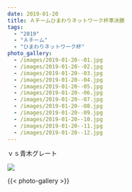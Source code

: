 ```yaml
---
date: 2019-01-20
title: Ａチームひまわりネットワーク杯準決勝
tags:
  - "2019"
  - "Ａチーム"
  - "ひまわりネットワーク杯"
photo_gallery:
  - /images/2019-01-20--01.jpg
  - /images/2019-01-20--02.jpg
  - /images/2019-01-20--03.jpg
  - /images/2019-01-20--04.jpg
  - /images/2019-01-20--05.jpg
  - /images/2019-01-20--06.jpg
  - /images/2019-01-20--07.jpg
  - /images/2019-01-20--08.jpg
  - /images/2019-01-20--09.jpg
  - /images/2019-01-20--10.jpg
  - /images/2019-01-20--11.jpg
  - /images/2019-01-20--12.jpg
---
```


ｖｓ青木グレート

![](/images/2019-01-20--main.jpg)

{{< photo-gallery >}}
